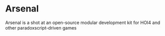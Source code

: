 # Arsenal

Arsenal is a shot at an open-source modular development kit for HOI4 and other paradoxscript-driven games
